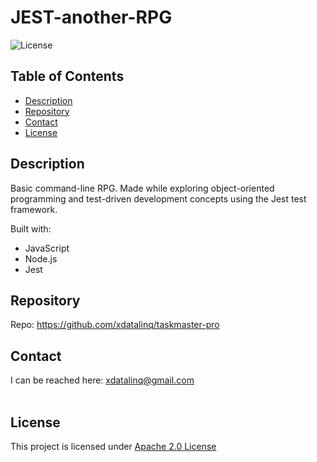   # JEST-another-RPG
  ![License](https://img.shields.io/badge/License-Apache_2.0-blue.svg)
  
  ## Table of Contents
  * [Description](#description)
  * [Repository](#repository)
  * [Contact](#contact)
  * [License](#license)

  ## Description
  Basic command-line RPG. Made while exploring object-oriented programming and test-driven development concepts using the Jest test framework.

  Built with:
  * JavaScript
  * Node.js
  * Jest
  
  
  ## Repository
  Repo: https://github.com/xdatalinq/taskmaster-pro
  
  ## Contact
  I can be reached here: [xdatalinq@gmail.com](xdatalinq@gmail.com)
 <br></br>
    
  ## License
  This project is licensed under [Apache 2.0 License](https://opensource.org/licenses/Apache-2.0)
